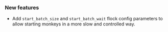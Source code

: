 ### New features

- Add `start_batch_size` and `start_batch_wait` flock config parameters to allow starting monkeys in a more slow and controlled way.
